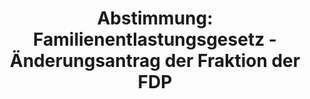 ---
abstimmung:
  abstimmung: 1
  bundestagssitzung: 184
  legislaturperiode: 19
categories:
- Todo
data:
- title: Abstimmungsergebnis 20201009_1-data.pdf
  url: /res/2021-btw/abstimmungsergebnisse/20201009_1-data.pdf
- title: Abstimmungsergebnis 20201009_1_xls-data.xlsx
  url: /res/2021-btw/abstimmungsergebnisse/20201009_1_xls-data.xlsx
- title: Abstimmungsergebnis 20201009_1_xls-data.csv
  url: /res/2021-btw/abstimmungsergebnisse/csv/20201009_1_xls-data.csv
ergebnis:
  afd:
    enthaltung: 0
    gesamt: 89
    ja: 0
    nein: 76
    nichtabgegeben: 13
    ungueltig: 0
  bü90/gr:
    enthaltung: 0
    gesamt: 67
    ja: 0
    nein: 64
    nichtabgegeben: 3
    ungueltig: 0
  cdu/csu:
    enthaltung: 1
    gesamt: 246
    ja: 225
    nein: 0
    nichtabgegeben: 20
    ungueltig: 0
  die linke.:
    enthaltung: 0
    gesamt: 69
    ja: 0
    nein: 52
    nichtabgegeben: 17
    ungueltig: 0
  fdp:
    enthaltung: 0
    gesamt: 80
    ja: 0
    nein: 73
    nichtabgegeben: 7
    ungueltig: 0
  file: 20201009_1_xls-data.xlsx
  fraktionslos:
    enthaltung: 0
    gesamt: 6
    ja: 1
    nein: 3
    nichtabgegeben: 2
    ungueltig: 0
  spd:
    enthaltung: 0
    gesamt: 152
    ja: 127
    nein: 0
    nichtabgegeben: 25
    ungueltig: 0
layout: abstimmung
links:
- title: Link zu bundestag.de
  url: https://www.bundestag.de/parlament/plenum/abstimmung/abstimmung?id=552
preview: 'Deutscher Bundestag


  184. Sitzung des Deutschen Bundestages

  am Freitag, 9. Oktober 2020


  Endgültiges Ergebnis der Namentlichen Abstimmung Nr. 1


  Gesetzentwurf der Fraktionen der CDU/CSU und SPD

  Entwurf eines Fünfundzwanzigsten Gesetzes zur Änderung des Bundeswahlgesetzes

  Drs. 19/20596 und 19/23197'
tags:
- Todo
title: 'Abstimmung: Familienentlastungsgesetz - Änderungsantrag der Fraktion der FDP'
---